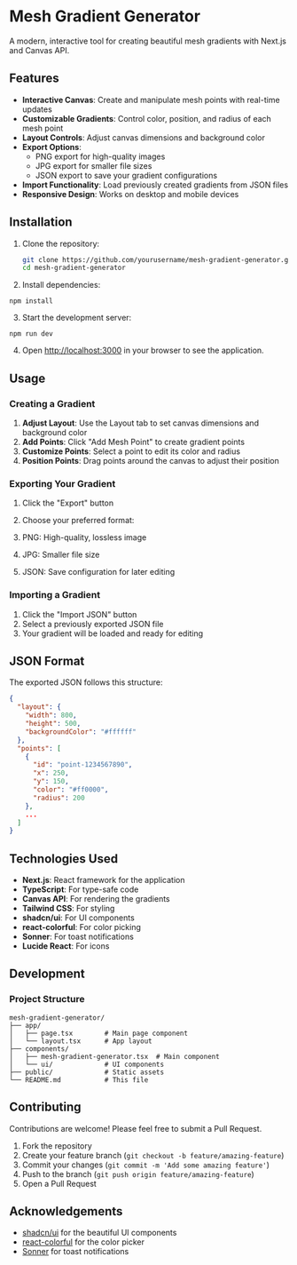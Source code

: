 # Mesh Gradient Generator

A modern, interactive tool for creating beautiful mesh gradients with Next.js and Canvas API.

## Features

- **Interactive Canvas**: Create and manipulate mesh points with real-time updates
- **Customizable Gradients**: Control color, position, and radius of each mesh point
- **Layout Controls**: Adjust canvas dimensions and background color
- **Export Options**:
  - PNG export for high-quality images
  - JPG export for smaller file sizes
  - JSON export to save your gradient configurations
- **Import Functionality**: Load previously created gradients from JSON files
- **Responsive Design**: Works on desktop and mobile devices

## Installation

1. Clone the repository:
   ```bash
   git clone https://github.com/yourusername/mesh-gradient-generator.git
   cd mesh-gradient-generator
   ```

2. Install dependencies:

```shellscript
npm install
```

3. Start the development server:

```shellscript
npm run dev
```

4. Open [http://localhost:3000](http://localhost:3000) in your browser to see the application.

## Usage

### Creating a Gradient

1. **Adjust Layout**: Use the Layout tab to set canvas dimensions and background color
2. **Add Points**: Click "Add Mesh Point" to create gradient points
3. **Customize Points**: Select a point to edit its color and radius
4. **Position Points**: Drag points around the canvas to adjust their position

### Exporting Your Gradient

1. Click the "Export" button
2. Choose your preferred format:

3. PNG: High-quality, lossless image
4. JPG: Smaller file size
5. JSON: Save configuration for later editing

### Importing a Gradient

1. Click the "Import JSON" button
2. Select a previously exported JSON file
3. Your gradient will be loaded and ready for editing

## JSON Format

The exported JSON follows this structure:

```json
{
  "layout": {
    "width": 800,
    "height": 500,
    "backgroundColor": "#ffffff"
  },
  "points": [
    {
      "id": "point-1234567890",
      "x": 250,
      "y": 150,
      "color": "#ff0000",
      "radius": 200
    },
    ...
  ]
}
```

## Technologies Used

- **Next.js**: React framework for the application
- **TypeScript**: For type-safe code
- **Canvas API**: For rendering the gradients
- **Tailwind CSS**: For styling
- **shadcn/ui**: For UI components
- **react-colorful**: For color picking
- **Sonner**: For toast notifications
- **Lucide React**: For icons

## Development

### Project Structure

```plaintext
mesh-gradient-generator/
├── app/
│   ├── page.tsx        # Main page component
│   └── layout.tsx      # App layout
├── components/
│   ├── mesh-gradient-generator.tsx  # Main component
│   └── ui/             # UI components
├── public/             # Static assets
└── README.md           # This file
```

## Contributing

Contributions are welcome! Please feel free to submit a Pull Request.

1. Fork the repository
2. Create your feature branch (`git checkout -b feature/amazing-feature`)
3. Commit your changes (`git commit -m 'Add some amazing feature'`)
4. Push to the branch (`git push origin feature/amazing-feature`)
5. Open a Pull Request

## Acknowledgements

- [shadcn/ui](https://ui.shadcn.com/) for the beautiful UI components
- [react-colorful](https://github.com/omgovich/react-colorful) for the color picker
- [Sonner](https://sonner.emilkowal.ski/) for toast notifications
